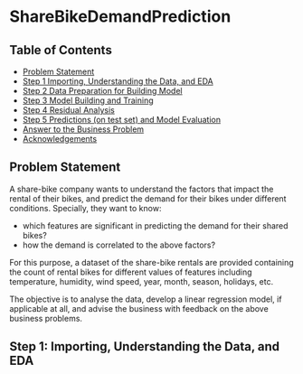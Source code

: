 # ShareBikeDemandPrediction

## Table of Contents
* [Problem Statement](#problem-statement)
* [Step 1 Importing, Understanding the Data, and EDA](#step-1-importing-understanding-the-data-and-eda)
* [Step 2 Data Preparation for Building Model](#data-cleaning)
* [Step 3 Model Building and Training](#data-analysis)
* [Step 4 Residual Analysis](#data-analysis)
* [Step 5 Predictions (on test set) and Model Evaluation](#data-analysis)
* [Answer to the Business Problem](#recommendations)
* [Acknowledgements](#acknowledgements)

## Problem Statement
A share-bike company wants to understand the factors that impact the rental of their bikes, and predict the demand for their bikes under different conditions. Specially, they want to know:

- which features are significant in predicting the demand for their shared bikes?
- how the demand is correlated to the above factors?

For this purpose, a dataset of the share-bike rentals are provided containing the count of rental bikes for different values of features including temperature, humidity, wind speed, year, month, season, holidays, etc.

The objective is to analyse the data, develop a linear regression model, if applicable at all, and advise the business with feedback on the above business problems.

## Step 1: Importing, Understanding the Data, and EDA
